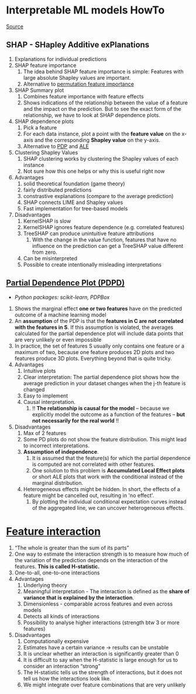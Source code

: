 # Interpretable ML models HowTo

[Source](https://christophm.github.io/interpretable-ml-book)

## SHAP - SHapley Additive exPlanations

1. Explanations for individual predictions
1. SHAP feature importance
   1. The idea behind SHAP feature importance is simple: Features with large absolute Shapley values are important.
   2. Alternative to [permutation feature importance](https://christophm.github.io/interpretable-ml-book/feature-importance.html#feature-importance)
1. SHAP Summary plot
   1. Combines feature importance with feature effects
   2. Shows indications of the relationship between the value of a feature and the impact on the prediction. But to see the exact form of the relationship, we have to look at SHAP dependence plots.
1. SHAP dependence plots
   1. Pick a feature
   2. For each data instance, plot a point with the **feature value** on the x-axis and the corresponding **Shapley value** on the y-axis.
   3. Alternative to [PDP](https://christophm.github.io/interpretable-ml-book/pdp.html#pdp) and [ALE](https://christophm.github.io/interpretable-ml-book/ale.html#ale)
1. Clustering Shapley Values
   1. SHAP clustering works by clustering the Shapley values of each instance
   1. Not sure how this one helps or why this is useful right now
1. Advantages
   1. solid theoretical foundation (game theory)
   2. fairly distributed predictions
   3. constrastive explanations (compare to the average prediction)
   4. SHAP connects LIME and Shapley values
   5. Fast implementation for tree-based models
2. Disadvantages
   1. KernelSHAP is slow
   2. KernelSHAP ignores feature dependence (e.g. correlated features)
   3. TreeSHAP can produce unintuitive feature attributions
      1. With the change in the value function, features that have no influence on the prediction can get a TreeSHAP value different from zero.
   4. Can be misinterpreted
   5. Possible to create intentionally misleading interpretations

## [Partial Dependence Plot (PDPD)](https://christophm.github.io/interpretable-ml-book/pdp.html)

- *Python packages: scikit-learn, PDPBox*

1. Shows the marginal effect **one or two features** have on the predicted outcome of a machine learning model
2. An **assumption** of the PDP is that the **features in C are not correlated with the features in S**. If this assumption is violated, the averages calculated for the partial dependence plot will include data points that are very unlikely or even impossible
3. In practice, the set of features S usually only contains one feature or a maximum of two, because one feature produces 2D plots and two features produce 3D plots. Everything beyond that is quite tricky.
4. Advantages
   1. Intuitive plots
   2. Clear interpretation: The partial dependence plot shows how the average prediction in your dataset changes when the j-th feature is changed
   3. Easy to implement
   4. Causal interpretation.
      1. !! **The relationship is causal for the model** – because we explicitly model the outcome as a function of the features – **but not necessarily for the real world** !!
5. Disadvantages
   1. Max of 2 features
   2. Some PD plots do not show the feature distribution. This might lead to incorrect interpretations.
   3. **Assumption of independence**.
      1. It is assumed that the feature(s) for which the partial dependence is computed are not correlated with other features.
      2. One solution to this problem is **Accumulated Local Effect plots** or short ALE plots that work with the conditional instead of the marginal distribution.
   4. Heterogeneous effects might be hidden. In short, the effects of a feature might be cancelled out, resulting in 'no effect'.
      1. By plotting the individual conditional expectation curves instead of the aggregated line, we can uncover heterogeneous effects.

# [Feature interaction](https://christophm.github.io/interpretable-ml-book/interaction.html)

1. “The whole is greater than the sum of its parts”
2. One way to estimate the interaction strength is to measure how much of the variation of the prediction depends on the interaction of the features. **This is called H-statistic.**
3. One-to-all, one-to-one interactions
4. Advantages
   1. Underlying theory
   2. Meaningful interpretation - The interaction is defined as the **share of variance that is explained by the interaction**.
   3. Dimensionless - comparable across features and even across models
   4. Detects all kinds of interactions
   5. Possibility to analyse higher interactions (strength btw 3 or more features)
5. Disadvantages
   1. Computationally expensive
   2. Estimates have a certain variance -> results can be unstable
   3. It is unclear whether an interaction is significantly greater than 0
   4. It is difficult to say when the H-statistic is large enough for us to consider an interaction “strong”
   5. The H-statistic tells us the strength of interactions, but it does not tell us how the interactions look like.
   6. We might integrate over feature combinations that are very unlikely